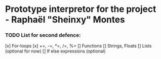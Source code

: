# Prototype interpretor for the project - Raphaël "Sheinxy" Montes

### TODO List for second defence:
  [x] For-loops
  [x] +=, -=, *=, /=, %=
  [] Functions
  [] Strings, Floats
  [] Lists (optional for now)
  [] If else expressions (optional)